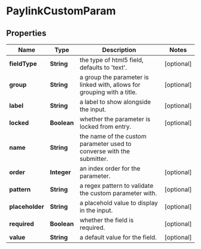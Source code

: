 

# PaylinkCustomParam


## Properties

| Name | Type | Description | Notes |
|------------ | ------------- | ------------- | -------------|
|**fieldType** | **String** | the type of html5 field, defaults to &#39;text&#39;. |  [optional] |
|**group** | **String** | a group the parameter is linked with, allows for grouping with a title. |  [optional] |
|**label** | **String** | a label to show alongside the input. |  [optional] |
|**locked** | **Boolean** | whether the parameter is locked from entry. |  [optional] |
|**name** | **String** | the name of the custom parameter used to converse with the submitter. |  |
|**order** | **Integer** | an index order for the parameter. |  [optional] |
|**pattern** | **String** | a regex pattern to validate the custom parameter with. |  [optional] |
|**placeholder** | **String** | a placehold value to display in the input. |  [optional] |
|**required** | **Boolean** | whether the field is required. |  [optional] |
|**value** | **String** | a default value for the field. |  [optional] |



